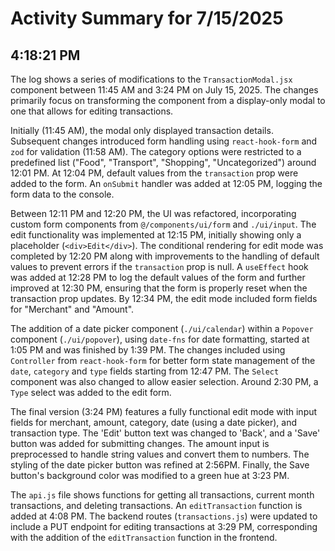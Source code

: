 # Activity Summary for 7/15/2025

## 4:18:21 PM
The log shows a series of modifications to the `TransactionModal.jsx` component between 11:45 AM and 3:24 PM on July 15, 2025.  The changes primarily focus on transforming the component from a display-only modal to one that allows for editing transactions.

Initially (11:45 AM), the modal only displayed transaction details.  Subsequent changes introduced form handling using `react-hook-form` and `zod` for validation (11:58 AM). The category options were restricted to a predefined list ("Food", "Transport", "Shopping", "Uncategorized") around 12:01 PM.  At 12:04 PM, default values from the `transaction` prop were added to the form.  An `onSubmit` handler was added at 12:05 PM, logging the form data to the console.

Between 12:11 PM and 12:20 PM, the UI was refactored, incorporating custom form components from `@/components/ui/form` and  `./ui/input`.  The edit functionality was implemented at 12:15 PM, initially showing only a placeholder (`<div>Edit</div>`). The conditional rendering for edit mode was completed by 12:20 PM along with improvements to the handling of default values to prevent errors if the `transaction` prop is null.  A `useEffect` hook was added at 12:28 PM to log the default values of the form and further improved at 12:30 PM, ensuring that the form is properly reset when the transaction prop updates. By 12:34 PM, the edit mode included form fields for "Merchant" and "Amount".

The addition of a date picker component (`./ui/calendar`) within a `Popover` component  (`./ui/popover`), using `date-fns` for date formatting, started at 1:05 PM and was finished by 1:39 PM. The changes included using `Controller` from `react-hook-form` for better form state management of the `date`, `category` and `type` fields starting from 12:47 PM.  The `Select` component was also changed to allow easier selection.  Around 2:30 PM, a  `Type` select was added to the edit form.

The final version (3:24 PM) features a fully functional edit mode with input fields for merchant, amount, category, date (using a date picker), and transaction type.  The 'Edit' button text was changed to 'Back', and a 'Save' button was added for submitting changes.  The amount input is preprocessed to handle string values and convert them to numbers. The styling of the date picker button was refined at 2:56PM.  Finally, the Save button's background color was modified to a green hue at 3:23 PM.

The `api.js` file shows functions for getting all transactions, current month transactions, and deleting transactions. An `editTransaction` function is added at 4:08 PM. The backend routes (`transactions.js`) were updated to include a PUT endpoint for editing transactions at 3:29 PM, corresponding with the addition of the `editTransaction` function in the frontend.
